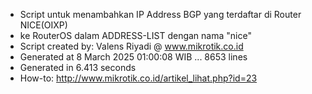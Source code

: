 - Script untuk menambahkan IP Address BGP yang terdaftar di Router NICE(OIXP)
- ke RouterOS dalam ADDRESS-LIST dengan nama "nice"
- Script created by: Valens Riyadi @ www.mikrotik.co.id
- Generated at 8 March 2025 01:00:08 WIB ... 8653 lines
- Generated in 6.413 seconds
- How-to: http://www.mikrotik.co.id/artikel_lihat.php?id=23
